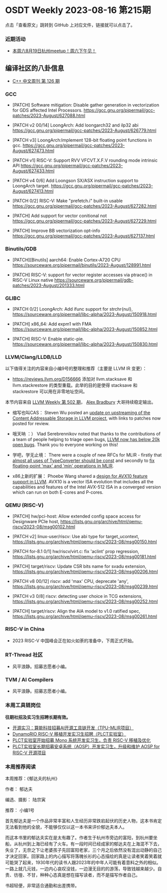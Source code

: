 # OSDT Weekly 2023-08-16 第215期

点击「查看原文」跳转到 GitHub 上对应文件，链接就可以点击了。

### 近期活动

- [本周六8月19日杭州meetup！周六下午见！](https://mp.weixin.qq.com/s/JWnzAV0GOU3LTamvDkqqOg)

## 编译社区的八卦信息

- [C++ 中文周刊 第 126 期](https://mp.weixin.qq.com/s/NlbkIxsQnlelJ8A6GFpvBA)

### GCC

- [PATCH] Software mitigation: Disable gather generation in vectorization for GDS affected Intel Processors.
   https://gcc.gnu.org/pipermail/gcc-patches/2023-August/627088.html

- [PATCH v2 00/14] LoongArch: Add loongarch32 and ilp32 abi
  https://gcc.gnu.org/pipermail/gcc-patches/2023-August/626779.html

- [PATCH v3] LoongArch:Implement 128-bit floating point functions in gcc.
  https://gcc.gnu.org/pipermail/gcc-patches/2023-August/627473.html

- [PATCH v1] RISC-V: Support RVV VFCVT.X.F.V rounding mode intrinsic API
  https://gcc.gnu.org/pipermail/gcc-patches/2023-August/627433.html

- [PATCH v4 0/6] Add Loongson SX/ASX instruction support to LoongArch target.
  https://gcc.gnu.org/pipermail/gcc-patches/2023-August/627413.html

- [PATCH 0/2] RISC-V: Make "prefetch.i" built-in usable
  https://gcc.gnu.org/pipermail/gcc-patches/2023-August/627282.html

- [PATCH] Add support for vector conitional not
  https://gcc.gnu.org/pipermail/gcc-patches/2023-August/627229.html

- [PATCH] Improve BB vectorization opt-info
  https://gcc.gnu.org/pipermail/gcc-patches/2023-August/627137.html

### Binutils/GDB

- [PATCH][Binutils] aarch64: Enable Cortex-A720 CPU
  https://sourceware.org/pipermail/binutils/2023-August/128991.html

- [PATCH] RISC-V: support for vector register accesses via ptrace() in RISC-V Linux native
  https://sourceware.org/pipermail/gdb-patches/2023-August/201333.html

### GLIBC

- [PATCH 0/2] LoongArch: Add ifunc support for strchr{nul},
  https://sourceware.org/pipermail/libc-alpha/2023-August/150918.html

- [PATCH] x86_64: Add expm1 with FMA
  https://sourceware.org/pipermail/libc-alpha/2023-August/150852.html

- [PATCH] RISC-V: Enable static-pie.
  https://sourceware.org/pipermail/libc-alpha/2023-August/150830.html

### LLVM/Clang/LLDB/LLD


以下值得关注的内容来自小编9号的整理和推荐（主要是 LLVM IR 变更）：

- https://reviews.llvm.org/D156666 添加对 llvm.stacksave 和 llvm.stackrestore 的类型重载。此举的目的是使得 stacksave 和 stackrestore 可以用在非零地址空间。

本节内容来自 [LLVM Weekly 第 502 期](http://llvmweekly.org/issue/502)，
[Alex Bradbury](https://www.linkedin.com/in/alex-bradbury/) 大哥持续稳定输出。

* 缩写也叫CAS： Steven Wu posted an [update on upstreaming of the Content Addressable Storage in LLVM project](https://discourse.llvm.org/t/llvmcas-upstreaming/72696), with links to patches now posted for review.

* 哦天呐 ：） Vlad Serebrennikov noted that thanks to the contributions of a team of people helping to triage open bugs, [LLVM now has below 20k open bugs](https://discourse.llvm.org/t/we-are-below-20k-open-issues-now/72707).  Thank you to everyone working on this!

* 学吧，学无止境： There were a couple of new RFCs for MLIR - firstly that [almost all uses of TypeConverter should be const](https://discourse.llvm.org/t/rfc-almost-all-uses-of-typeconverter-should-be-const/72689) and secondly to [fix floating-point 'max' and 'min' operations in MLIR](https://discourse.llvm.org/t/rfc-fix-floating-point-max-and-min-operations-in-mlir/72671).

* x86上新的扩展： Phoebe Wang shared a [design for AVX10 feature support in LLVM](https://discourse.llvm.org/t/rfc-design-for-avx10-feature-support/72661).  AVX10 is a vector ISA evolution that includes all the capabilities and features of the Intel AVX-512 ISA in a converged version which can run on both E-cores and P-cores.

### QEMU (RISC-V)


- [PATCH] hw/pci-host: Allow extended config space access for Designware PCIe host,
  https://lists.gnu.org/archive/html/qemu-riscv/2023-08/msg00102.html 

- [PATCH v2] linux-user/riscv: Use abi type for target_ucontext,
  https://lists.gnu.org/archive/html/qemu-riscv/2023-08/msg00150.html

- [PATCH for-8.1 0/1] hw/riscv/virt.c: fix 'aclint' prop regression,
  https://lists.gnu.org/archive/html/qemu-riscv/2023-08/msg00181.html

- [PATCH] target/riscv: Update CSR bits name for svadu extension,
  https://lists.gnu.org/archive/html/qemu-riscv/2023-08/msg00206.html

- [PATCH v8 00/12] riscv: add 'max' CPU, deprecate 'any',
  https://lists.gnu.org/archive/html/qemu-riscv/2023-08/msg00239.html

- [PATCH v3 0/8] riscv: detecting user choice in TCG extensions,
  https://lists.gnu.org/archive/html/qemu-riscv/2023-08/msg00252.html

- [PATCH] target/riscv: Align the AIA model to v1.0 ratified spec,
  https://lists.gnu.org/archive/html/qemu-riscv/2023-08/msg00261.html

### RISC-V in China

- 2023 RISC-V 中国峰会正在如火如荼的准备中，下周正式开始。

### RT-Thread 社区

- 风平浪静。招募志愿者小编。

### TVM / AI Compilers

- 风平浪静。招募志愿者小编。

### 本周工具链岗位

**往期社招及实习生招聘长期有效。**

- [开源实习：算能科技招募AI开源工具链开发（TPU-MLIR项目）](https://mp.weixin.qq.com/s/IBJh0ip4k11PzIMZecsWSw)
- [DynamoRIO RISC-V 移植开发实习生招聘（PLCT实验室）](https://mp.weixin.qq.com/s/J_5TjT6DOqeOXJXQI5VQxw)
- [PLCT实验室开始招募 Mono 系统开发实习生，负责 RISC-V 移植及优化](https://mp.weixin.qq.com/s/whEW7Hay1jIP1tBzIPay1A)
- [PLCT实验室长期招募安卓系统（AOSP）开发实习生，升级和维护 AOSP for RISC-V 开源项目](https://mp.weixin.qq.com/s/dJP2cEB1nex2inR5c-cJog)


### 本周推荐阅读

本周推荐：《郁达夫的杭州》

作者： 郁达夫

编选、摄影： 陆宗寅

推荐： 小编1号

首先郁达夫是一个作品非常丰富和人生经历非常跌宕起伏的历史人物，这本书肯定无法看到他的全貌，不能够仅仅以这一本书来评价郁达夫本人。

而这本书里的郁达夫实在是太有趣了。作者生于杭州市旁边的富阳，到杭州要坐船，从杭州到上海已经有了火车。有一段时间已经成家的郁达夫在上海混不下去，失业了，无奈之下让老婆孩子先回富阳老家，三个月之后依然没有混出动静的自己才决定回家。回家路上的内心描写将落魄长衫的心态描绘的真是让读者笑着笑着就可能哭了起来，1930年代的读书人跟2023年的中年人可能有着意料之外的相似。一路上就几元钱，一边内心哀叹没钱，一边漫无目的的游荡，导致钱越来越少。自责、彷徨、不甘，种种心态真是想在描写读者，而不是描写作者自己。

书超轻便，非常适合通勤和出差携带。
